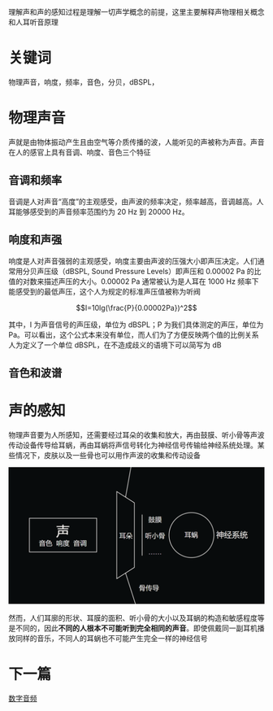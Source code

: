 理解声和声的感知过程是理解一切声学概念的前提，这里主要解释声物理相关概念和人耳听音原理

# 关键词

物理声音，响度，频率，音色，分贝，dBSPL，

# 物理声音

声就是由物体振动产生且由空气等介质传播的波，人能听见的声被称为声音。声音在人的感官上具有音调、响度、音色三个特征

## 音调和频率

音调是人对声音“高度”的主观感受，由声波的频率决定，频率越高，音调越高。人耳能够感受到的声音频率范围约为 20 Hz 到 20000 Hz。

## 响度和声强

响度是人对声音强弱的主观感受，响度主要由声波的压强大小即声压决定。人们通常用分贝声压级（dBSPL, Sound Pressure Levels）即声压和 0.00002 Pa 的比值的对数来描述声压的大小。0.00002 Pa 通常被认为是人耳在 1000 Hz 频率下能感受到的最低声压，这个人为规定的标准声压值被称为听阀

$$I=10lg(\frac{P}{0.00002Pa})^2$$

其中，I 为声音信号的声压级，单位为 dBSPL；P 为我们具体测定的声压，单位为 Pa。<!-- 关于声强级和声压级等概念，这里是否有不严谨之处？ -->可以看出，这个公式本来没有单位，而人们为了方便反映两个值的比例关系人为定义了一个单位 dBSPL，在不造成歧义的语境下可以简写为 dB

## 音色和波谱

# 声的感知

物理声音要为人所感知，还需要经过耳朵的收集和放大，再由鼓膜、听小骨等声波传动设备传导给耳蜗，再由耳蜗将声信号转化为神经信号传输给神经系统处理。某些情况下，皮肤以及一些骨也可以用作声波的收集和传动设备

![sound](../resource/sound2.png)

然而，人们耳廓的形状、耳膜的面积、听小骨的大小以及耳蜗的构造和敏感程度等是不同的，因此**不同的人根本不可能听到完全相同的声音**。即使佩戴同一副耳机播放同样的音乐，不同人的耳蜗也不可能产生完全一样的神经信号

# 下一篇

[数字音频](数字音频.md)
